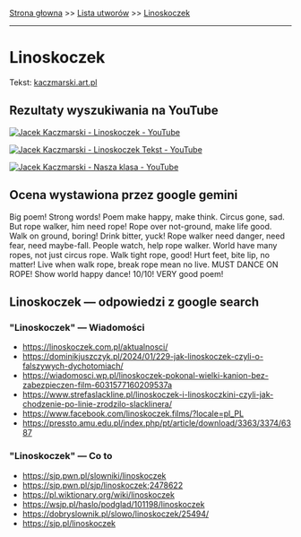[Strona głowna](../index.md) >> [Lista utworów](../list.md) >> [Linoskoczek](258.md)

---

# Linoskoczek

Tekst: [kaczmarski.art.pl](https://www.kaczmarski.art.pl/tworczosc/wiersze/linoskoczek/)

## Rezultaty wyszukiwania na YouTube

[![Jacek Kaczmarski - Linoskoczek - YouTube](http://img.youtube.com/vi/dJK6aq4n8OA/0.jpg)](https://www.youtube.com/watch?v=dJK6aq4n8OA "Jacek Kaczmarski - Linoskoczek - YouTube")

[![Jacek Kaczmarski - Linoskoczek  Tekst - YouTube](http://img.youtube.com/vi/9J0ev4ySRaE/0.jpg)](https://www.youtube.com/watch?v=9J0ev4ySRaE "Jacek Kaczmarski - Linoskoczek  Tekst - YouTube")

[![Jacek Kaczmarski - Nasza klasa - YouTube](http://img.youtube.com/vi/NTNcxGVgn9I/0.jpg)](https://www.youtube.com/watch?v=NTNcxGVgn9I "Jacek Kaczmarski - Nasza klasa - YouTube")

## Ocena wystawiona przez google gemini

Big poem! Strong words! Poem make happy, make think. Circus gone, sad. But rope walker, him need rope! Rope over not-ground, make life good. Walk on ground, boring! Drink bitter, yuck! Rope walker need danger, need fear, need maybe-fall. People watch, help rope walker. World have many ropes, not just circus rope. Walk tight rope, good! Hurt feet, bite lip, no matter! Live when walk rope, break rope mean no live. MUST DANCE ON ROPE! Show world happy dance! 10/10! VERY good poem!


## Linoskoczek — odpowiedzi z google search

### "Linoskoczek" — Wiadomości

 - <https://linoskoczek.com.pl/aktualnosci/>
 - <https://dominikjuszczyk.pl/2024/01/229-jak-linoskoczek-czyli-o-falszywych-dychotomiach/>
 - <https://wiadomosci.wp.pl/linoskoczek-pokonal-wielki-kanion-bez-zabezpieczen-film-6031577160209537a>
 - <https://www.strefaslackline.pl/linoskoczek-i-linoskoczkini-czyli-jak-chodzenie-po-linie-zrodzilo-slacklinera/>
 - <https://www.facebook.com/linoskoczek.films/?locale=pl_PL>
 - <https://pressto.amu.edu.pl/index.php/pt/article/download/3363/3374/6387>

### "Linoskoczek" — Co to

 - <https://sjp.pwn.pl/slowniki/linoskoczek>
 - <https://sjp.pwn.pl/sjp/linoskoczek;2478622>
 - <https://pl.wiktionary.org/wiki/linoskoczek>
 - <https://wsjp.pl/haslo/podglad/101198/linoskoczek>
 - <https://dobryslownik.pl/slowo/linoskoczek/25494/>
 - <https://sjp.pl/linoskoczek>

